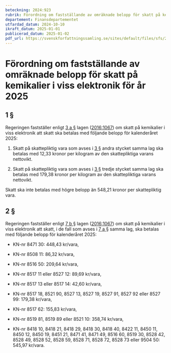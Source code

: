 ```yaml
---
beteckning: 2024:923
rubrik: Förordning om fastställande av omräknade belopp för skatt på kemikalier i viss elektronik för år 2025
departement: Finansdepartementet
utfardad_datum: 2024-10-10
ikraft_datum: 2025-01-01
publicerad_datum: 2025-01-02
pdf_url: https://svenskforfattningssamling.se/sites/default/files/sfs/2024-10/SFS2024-923.pdf
---
```


# Förordning om fastställande av omräknade belopp för skatt på kemikalier i viss elektronik för år 2025

## 1 §

Regeringen fastställer enligt [3 a §](#3a) lagen ([2016:1067](https://selex.se/eli/sfs/2016/1067)) om skatt på kemikalier i viss elektronik att skatt ska betalas med följande belopp för kalenderåret 2025:

1. Skatt på skattepliktig vara som avses i [3 §](#3) andra stycket samma lag ska betalas med 12,33 kronor per kilogram av den skattepliktiga varans nettovikt.

2. Skatt på skattepliktig vara som avses i [3 §](#3) tredje stycket samma lag ska betalas med 179,38 kronor per kilogram av den skattepliktiga varans nettovikt.

Skatt ska inte betalas med högre belopp än 548,21 kronor per skattepliktig vara.

## 2 §

Regeringen fastställer enligt [7 b §](#7b) lagen ([2016:1067](https://selex.se/eli/sfs/2016/1067)) om skatt på kemikalier i viss elektronik att skatt, i de fall som avses i [7 a §](#7a) samma lag, ska betalas med följande belopp för kalenderåret 2025:

- KN-nr 8471 30: 448,43 kr/vara,

- KN-nr 8508 11: 86,32 kr/vara,

- KN-nr 8516 50: 209,64 kr/vara,

- KN-nr 8517 11 eller 8527 12: 89,69 kr/vara,

- KN-nr 8517 13 eller 8517 14: 42,60 kr/vara,

- KN-nr 8517 18, 8521 90, 8527 13, 8527 19, 8527 91, 8527 92 eller 8527 99: 179,38 kr/vara,

- KN-nr 8517 62: 155,83 kr/vara,

- KN-nr 8519 81, 8519 89 eller 8521 10: 358,74 kr/vara,

- KN-nr 8418 10, 8418 21, 8418 29, 8418 30, 8418 40, 8422 11, 8450 11, 8450 12, 8450 19, 8451 21, 8471 41, 8471 49, 8516 60, 8519 30, 8528 42, 8528 49, 8528 52, 8528 59, 8528 71, 8528 72, 8528 73 eller 9504 50: 545,97 kr/vara.